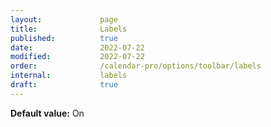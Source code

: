 ```yaml
---
layout:             page
title:              Labels
published:          true
date:               2022-07-22
modified:           2022-07-22
order:              /calendar-pro/options/toolbar/labels
internal:           labels
draft:              true
---
```

**Default value:** On

